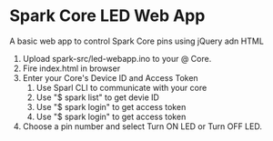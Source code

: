 Spark Core LED Web App
============

A basic web app to control Spark Core pins using jQuery adn HTML

1. Upload spark-src/led-webapp.ino to your @ Core.
2. Fire index.html in browser
3. Enter your Core's Device ID and Access Token
	1. Use Sparl CLI to communicate with your core
	2. Use "$ spark list" to get devie ID
	3. Use "$ spark login" to get access token
	4. Use "$ spark login" to get access token
4. Choose a pin number and select Turn ON LED or Turn OFF LED.
